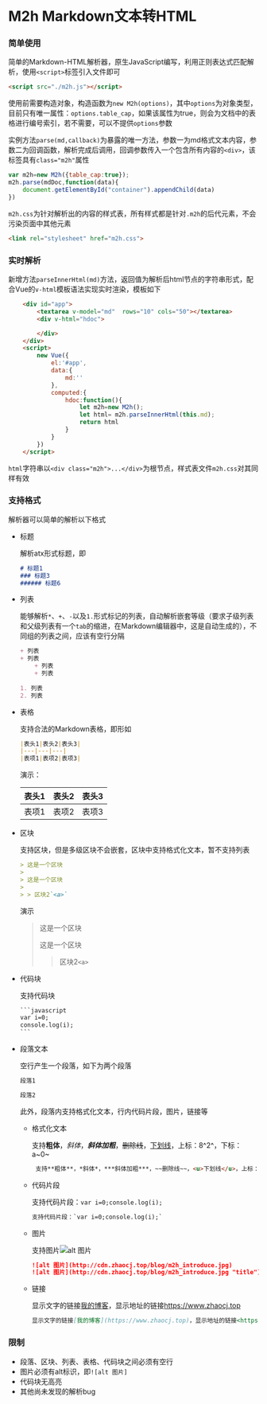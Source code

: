 # M2h Markdown文本转HTML

### 简单使用

简单的Markdown-HTML解析器，原生JavaScript编写，利用正则表达式匹配解析，使用`<script>`标签引入文件即可

```html
<script src="./m2h.js"></script>
```

使用前需要构造对象，构造函数为`new M2h(options)`，其中`options`为对象类型，目前只有唯一属性：`options.table_cap`，如果该属性为true，则会为文档中的表格进行编号索引，若不需要，可以不提供`options`参数

实例方法`parse(md,callback)`为暴露的唯一方法，参数一为md格式文本内容，参数二为回调函数，解析完成后调用，回调参数传入一个包含所有内容的`<div>`，该标签具有`class="m2h"`属性

```javascript
var m2h=new M2h({table_cap:true});
m2h.parse(mdDoc,function(data){
    document.getElementById("container").appendChild(data)
})
```

`m2h.css`为针对解析出的内容的样式表，所有样式都是针对`.m2h`的后代元素，不会污染页面中其他元素

```html
<link rel="stylesheet" href="m2h.css">
```

### 实时解析

新增方法`parseInnerHtml(md)`方法，返回值为解析后html节点的字符串形式，配合Vue的`v-html`模板语法实现实时渲染，模板如下

```html
    <div id="app">
        <textarea v-model="md"  rows="10" cols="50"></textarea>
        <div v-html="hdoc">

        </div>
    </div>
    <script>
        new Vue({
            el:'#app',
            data:{
                md:''
            },
            computed:{
                hdoc:function(){
                    let m2h=new M2h();
                    let html= m2h.parseInnerHtml(this.md);
                    return html
                }
            }
        })
    </script>
```

`html`字符串以`<div class="m2h">...</div>`为根节点，样式表文件`m2h.css`对其同样有效

### 支持格式

解析器可以简单的解析以下格式

+ 标题

    解析atx形式标题，即

    ```markdown
    # 标题1
    ### 标题3
    ###### 标题6
    ```

+ 列表

    能够解析`*`、`+`、`-`以及`1.`形式标记的列表，自动解析嵌套等级（要求子级列表和父级列表有一个`tab`的缩进，在Markdown编辑器中，这是自动生成的），不同组的列表之间，应该有空行分隔

    ```markdown
    + 列表
    + 列表
    	+ 列表
    	+ 列表
    	
    1. 列表
    2. 列表
    ```

+ 表格

    支持合法的Markdown表格，即形如

    ```markdown
    |表头1|表头2|表头3|
    |---|---|---|
    |表项1|表项2|表项3|
    ```

    演示：

    | 表头1 | 表头2 | 表头3 |
    | ----- | ----- | ----- |
    | 表项1 | 表项2 | 表项3 |

+ 区块

    支持区块，但是多级区块不会嵌套，区块中支持格式化文本，暂不支持列表

    ```markdown
    > 这是一个区块
    >
    > 这是一个区块
    >
    > > 区块2`<a>`
    ```

    演示

    > 这是一个区块
    >
    > 这是一个区块
    >
    > > 区块2`<a>`

+ 代码块

    支持代码块

    ```markdown
    ​```javascript
    var i=0;
    console.log(i);
    ​```
    ```

    

+ 段落文本

    空行产生一个段落，如下为两个段落

    ```markdown
    段落1
    
    段落2
    ```

    此外，段落内支持格式化文本，行内代码片段，图片，链接等
    
    + 格式化文本
    
        支持**粗体**，*斜体*，***斜体加粗***，~~删除线~~，<u>下划线</u>，上标：8^2^，下标：a~0~
    
        ```markdown
         支持**粗体**，*斜体*，***斜体加粗***，~~删除线~~，<u>下划线</u>，上标：8^2^，下标：a~0~
        ```
    
    + 代码片段
    
        支持代码片段：`var i=0;console.log(i);`
    
        ```html
        支持代码片段：`var i=0;console.log(i);`
        ```
    
    + 图片
    
        支持图片![alt 图片](http://cdn.zhaocj.top/blog/m2h_introduce.jpg)
    
        ```markdown
        ![alt 图片](http://cdn.zhaocj.top/blog/m2h_introduce.jpg)
        ![alt 图片](http://cdn.zhaocj.top/blog/m2h_introduce.jpg "title")
        ```
    
    + 链接
    
        显示文字的链接[我的博客](https://www.zhaocj.top)，显示地址的链接<https://www.zhaocj.top>
    
        ```markdown
        显示文字的链接[我的博客](https://www.zhaocj.top)，显示地址的链接<https://www.zhaocj.top>
        ```

### 限制

+ 段落、区块、列表、表格、代码块之间必须有空行
+ 图片必须有alt标识，即`![alt 图片]`
+ 代码块无高亮
+ 其他尚未发现的解析bug